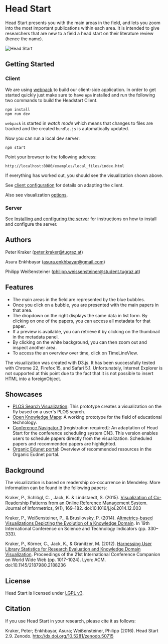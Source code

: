 # Head Start

Head Start presents you with the main areas in the field, and lets you zoom into
the most important publications within each area. It is intended to give
researchers that are new to a field a head start on their literature review
(hence the name).

![Head Start](http://science.okfn.org/files/2013/12/headstart.png)

## Getting Started

### Client

We are using [webpack](https://webpack.github.io/) to build our client-side application. In order to get started quickly just make sure to have `npm` installed and run the following two commands to build the Headstart Client. 

    npm install
    npm run dev

`webpack` is started in *watch mode* which means that changes to files are tracked and the created `bundle.js` is automatically updated. 

Now you can run a local dev server:

	npm start

Point your browser to the following address:

	http://localhost:8080/examples/local_files/index.html

If everything has worked out, you should see the visualization shown above.

See [client configuration](doc/README.md) for details on adapting the client.

 Also see visualization [options](doc/README.md#visualisation-settings).

### Server

See [Installing and configuring the server](doc/server_config.md) for instructions on how to install and configure the server.

## Authors

Peter Kraker (peter.kraker@tugraz.at)

Asura Enkhbayar (asura.enkhbayar@gmail.com)

Philipp Weißensteiner (philipp.weissensteiner@student.tugraz.at)

## Features

* The main areas in the field are represented by the blue bubbles.
* Once you click on a bubble, you are presented with the main papers in that area.
* The dropdown on the right displays the same data in list form. By clicking on one of the papers, you can access all metadata for that paper.
* If a preview is available, you can retrieve it by clicking on the thumbnail in the metadata panel.
* By clicking on the white background, you can then zoom out and inspect another area.
* To access the an overview over time, click on TimeLineView.

The visualization was created with D3.js. It has been successfully tested with Chrome 22, Firefox 15, and Safari 5.1. Unfortunately, Internet Explorer is not supported at this point due to the fact that it is not possible to insert HTML into a foreignObject.

## Showcases

* [PLOS Search Visualization](http://openknowledgemaps.org/mozfest): This prototype creates a visualization on the fly based on a user's PLOS search.
* [Open Knowledge Maps](http://openknowledgemaps.org): A working prototype for the field of educational technology. 
* [Conference Navigator 3](http://halley.exp.sis.pitt.edu/cn3/visualization.php?conferenceID=131) [registration required]: An adaptation of Head Start for the conference scheduling system CN3. This version enables users to schedule papers directly from the visualization. Scheduled papers and recommended papers are highlighted.
* [Organic Edunet portal](http://organic-edunet.eu/en/#/recommended): Overview of recommended resources in the Organic Eudnet portal.


## Background

The visualization is based on readership co-occurrence in Mendeley. More information can be found in the following papers:

Kraker, P., Schlögl, C. , Jack, K. & Lindstaedt, S. (2015). [Visualization of Co-Readership Patterns from an Online Reference Management System](http://arxiv.org/abs/1409.0348). Journal of Informetrics, 9(1), 169–182. doi:10.1016/j.joi.2014.12.003

Kraker, P., Weißensteiner, P., & Brusilovsky, P. (2014). [Altmetrics-based Visualizations Depicting the Evolution of a Knowledge Domain](http://know-center.tugraz.at/download_extern/papers/sti_visualization_evolution_kraker_etal.pdf). In 19th International Conference on Science and Technology Indicators (pp. 330–333).

Kraker, P., Körner, C., Jack, K., & Granitzer, M. (2012). [Harnessing User Library Statistics for Research Evaluation and Knowledge Domain Visualization](http://know-center.tugraz.at/download_extern/papers/user_library_statistics.pdf). Proceedings of the 21st International Conference Companion on World Wide Web (pp. 1017–1024). Lyon: ACM. doi:10.1145/2187980.2188236


## License
Head Start is licensed under [LGPL v3](http://www.gnu.org/copyleft/lesser.html).


## Citation
If you use Head Start in your research, please cite it as follows:

Kraker, Peter; Enkhbayar, Asura; Weißensteiner, Philipp (2016). Head Start 2.9. Zenodo. http://dx.doi.org/10.5281/zenodo.50715
